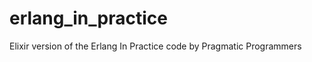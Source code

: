 erlang_in_practice
==================

Elixir version of the Erlang In Practice code by Pragmatic Programmers
